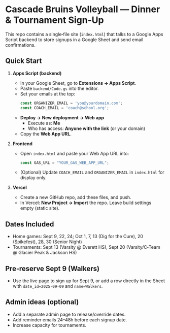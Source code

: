 # Cascade Bruins Volleyball — Dinner & Tournament Sign‑Up

This repo contains a single‑file site (`index.html`) that talks to a Google Apps Script backend to store signups in a Google Sheet and send email confirmations.

## Quick Start

1) **Apps Script (backend)**
   - In your Google Sheet, go to **Extensions → Apps Script**.
   - Paste `backend/Code.gs` into the editor.
   - Set your emails at the top:
     ```js
     const ORGANIZER_EMAIL = 'you@yourdomain.com';
     const COACH_EMAIL = 'coach@school.org';
     ```
   - **Deploy → New deployment → Web app**
     - Execute as: **Me**
     - Who has access: **Anyone with the link** (or your domain)
   - Copy the **Web App URL**.

2) **Frontend**
   - Open `index.html` and paste your Web App URL into:
     ```js
     const GAS_URL = "YOUR_GAS_WEB_APP_URL";
     ```
   - (Optional) Update `COACH_EMAIL` and `ORGANIZER_EMAIL` in `index.html` for display only.

3) **Vercel**
   - Create a new GitHub repo, add these files, and push.
   - In Vercel: **New Project → Import** the repo. Leave build settings empty (static site).

## Dates Included
- Home games: Sept 9, 22, 24; Oct 1, 7, 13 (Dig for the Cure), 20 (Spikefest), 28, 30 (Senior Night)
- Tournaments: Sept 13 (Varsity @ Everett HS), Sept 20 (Varsity/C‑Team @ Glacier Peak & Jackson HS)

## Pre‑reserve Sept 9 (Walkers)
- Use the live page to sign up for Sept 9, or add a row directly in the Sheet with `date_id=2025-09-09` and `name=Walkers`.

## Admin ideas (optional)
- Add a separate admin page to release/override dates.
- Add reminder emails 24–48h before each signup date.
- Increase capacity for tournaments.
